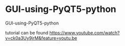 # GUI-using-PyQT5-python
GUI-using-PyQT5-python


tutorial can be found 
https://www.youtube.com/watch?v=ck0a3Uy9jrM&feature=youtu.be


